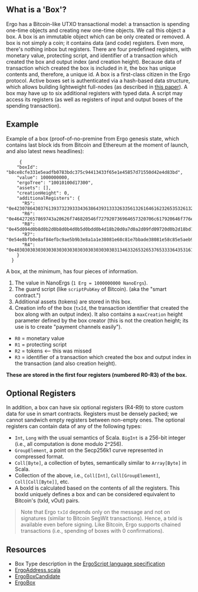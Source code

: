 ## What is a 'Box'? 

Ergo has a Bitcoin-like UTXO transactional model: a transaction is spending one-time objects and creating new one-time objects. We call this object a box. A box is an immutable object which can be only created or removed. A box is not simply a coin; it contains data (and code) registers. Even more, there's nothing inbox but registers. There are four predefined registers, with monetary value, protecting script, and identifier of a transaction which created the box and output index (and creation height). Because data of transaction which created the box is included in it, the box has unique contents and, therefore, a unique id. A box is a first-class citizen in the Ergo protocol. Active boxes set is authenticated via a hash-based data structure, which allows building lightweight full-nodes (as described in [this paper](https://eprint.iacr.org/2016/994)). A box may have up to six additional registers with typed data. A script may access its registers (as well as registers of input and output boxes of the spending transaction).

## Example

Example of a box (proof-of-no-premine from Ergo genesis state, which contains last block ids from Bitcoin and Ethereum at the moment of launch, and also latest news headlines):
```
     {
    "boxId": "b8ce8cfe331e5eadfb0783bdc375c94413433f65e1e45857d71550d42e4d83bd",
    "value": 1000000000,
    "ergoTree": "10010100d17300",
    "assets": [],
    "creationHeight": 0,
    "additionalRegisters": {
      "R5": "0e42307864303761393732393334363864393133326335613261646162326535326132333030396536373938363038653437623064323632336337653365393233343633",
      "R6": "0e464272657869743a20626f746820546f727920736964657320706c617920646f776e207269736b206f66206e6f2d6465616c20616674657220627573696e65737320616c61726d",
      "R8": "0e45d094d0b8d0b2d0b8d0b4d0b5d0bdd0b4d18b20d0a7d0a2d09fd09720d0b2d18bd180d0b0d181d182d183d18220d0bdd0b02033332520d0bdd0b020d0b0d0bad186d0b8d18e",
      "R7": "0e54e8bfb0e8af84efbc9ae5b9b3e8a1a1e38081e68c81e7bbade38081e58c85e5aeb9e28094e28094e696b0e697b6e4bba3e5ba94e5afb9e585a8e79083e58c96e68c91e68898e79a84e4b8ade59bbde4b98be98193",
      "R4": "0e4030303030303030303030303030303030303031346332653265376533336435316165376536366636636362363934326333343337313237623336633333373437"
    }
  }
```

A box, at the minimum, has four pieces of information.

1. The value in NanoErgs (`1 Erg = 1000000000 NanoErgs`).
2. The guard script (like `scriptPubKey` of Bitcoin). (aka the "smart contract.")
3. Additional assets (tokens) are stored in this box.
4. Creation info of the box (`txId`, the transaction identifier that created the box along with an output index). It also contains a `maxCreation` height parameter defined by the box creator (this is not the creation height; its use is to create "payment channels easily").

- `R0` = monetary value
- `R1` = protecting script
- `R2` = tokens <— this was missed
- `R3` = identifier of a transaction which created the box and output index in the transaction (and also creation height).

**These are stored in the first four registers (numbered R0-R3) of the box.**

## Optional Registers 

In addition, a box can have six optional registers (R4-R9) to store custom data for use in smart contracts. Registers must be densely packed; we cannot sandwich empty registers between non-empty ones. The optional registers can contain data of any of the following types:

- `Int`, `Long` with the usual semantics of Scala.
`BigInt` is a 256-bit integer (i.e., all computation is done modulo 2^256).
- `GroupElement`, a point on the Secp256k1 curve represented in compressed format.
- `Coll[Byte]`, a collection of bytes, semantically similar to `Array[Byte]` in Scala.
- Collection of the above, i.e., `Coll[Int]`, `Coll[GroupElement]`, `Coll[Coll[Byte]]`, etc.
- A boxId is calculated based on the contents of all the registers. This boxId uniquely defines a box and can be considered equivalent to Bitcoin's (txId, vOut) pairs.

>Note that Ergo `txId` depends only on the message and not on signatures (similar to Bitcoin SegWit transactions). Hence, a txId is available even before signing. Like Bitcoin, Ergo supports chained transactions (i.e., spending of boxes with 0 confirmations).


## Resources

- Box Type description in the [ErgoScript language specification](https://github.com/ScorexFoundation/sigmastate-interpreter/blob/develop/docs/LangSpec.md#box-type)
- [ErgoAddress.scala](https://github.com/ScorexFoundation/sigmastate-interpreter/blob/ec71a6f988f7412bc36199f46e7ad8db643478c7/sigmastate/src/main/scala/org/ergoplatform/ErgoAddress.scala)
- [ErgoBoxCandidate](https://github.com/ScorexFoundation/sigmastate-interpreter/blob/develop/sigmastate/src/main/scala/org/ergoplatform/ErgoBoxCandidate.scala#L24-L43)
- [ErgoBox](https://github.com/ScorexFoundation/sigmastate-interpreter/blob/develop/sigmastate/src/main/scala/org/ergoplatform/ErgoBox.scala#L22-L59)